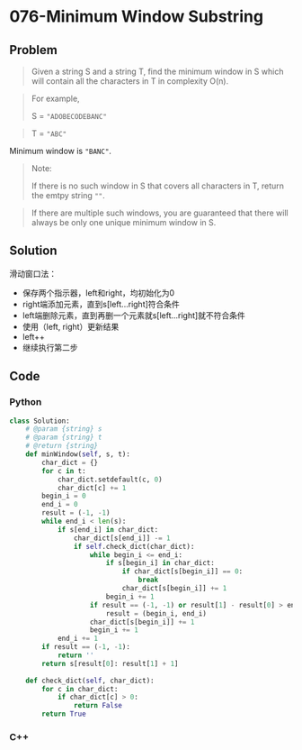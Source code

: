 # 076-Minimum Window Substring

## Problem

> Given a string S and a string T, find the minimum window in S which will contain all the characters in T in complexity O(n).

> For example,
> 
> S = `"ADOBECODEBANC"`

> T = `"ABC"`
> 
Minimum window is `"BANC"`.

> Note:
>
> If there is no such window in S that covers all characters in T, return the emtpy string `""`.

> If there are multiple such windows, you are guaranteed that there will always be only one unique minimum window in S.

## Solution

滑动窗口法：

- 保存两个指示器，left和right，均初始化为0
- right端添加元素，直到s[left...right]符合条件
- left端删除元素，直到再删一个元素就s[left...right]就不符合条件
- 使用（left, right）更新结果
- left++
- 继续执行第二步

## Code

### Python

```python
class Solution:
    # @param {string} s
    # @param {string} t
    # @return {string}
	def minWindow(self, s, t):
		char_dict = {}
		for c in t:
			char_dict.setdefault(c, 0)
			char_dict[c] += 1
		begin_i = 0
		end_i = 0
		result = (-1, -1)
		while end_i < len(s):
			if s[end_i] in char_dict:
				char_dict[s[end_i]] -= 1
				if self.check_dict(char_dict):
					while begin_i <= end_i:
						if s[begin_i] in char_dict:
							if char_dict[s[begin_i]] == 0:
								break
							char_dict[s[begin_i]] += 1
						begin_i += 1
					if result == (-1, -1) or result[1] - result[0] > end_i - begin_i:
						result = (begin_i, end_i)
					char_dict[s[begin_i]] += 1
					begin_i += 1
			end_i += 1
		if result == (-1, -1):
			return ''
		return s[result[0]: result[1] + 1]
	
	def check_dict(self, char_dict):
		for c in char_dict:
			if char_dict[c] > 0:
				return False
		return True
```

### C++

```cpp

```